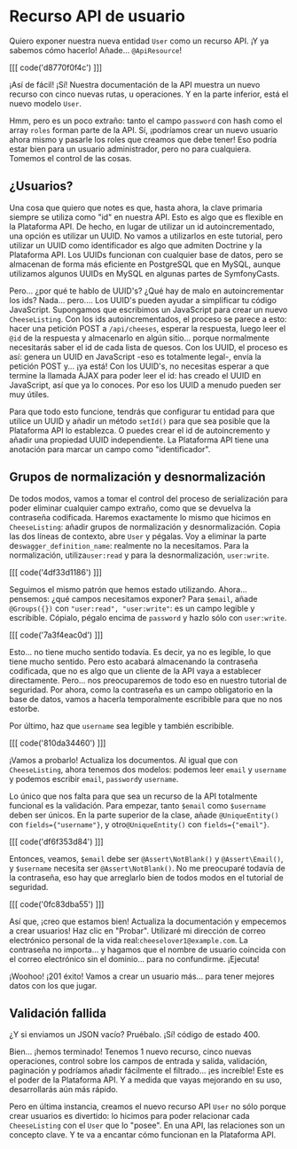 # Recurso API de usuario

Quiero exponer nuestra nueva entidad `User` como un recurso API. ¡Y ya sabemos cómo hacerlo! Añade... `@ApiResource`!

[[[ code('d8770f0f4c') ]]]

¡Así de fácil! ¡Sí! Nuestra documentación de la API muestra un nuevo recurso con cinco nuevas rutas, u operaciones. Y en la parte inferior, está el nuevo modelo `User`.

Hmm, pero es un poco extraño: tanto el campo `password` con hash como el array `roles` forman parte de la API. Sí, ¡podríamos crear un nuevo usuario ahora mismo y pasarle los roles que creamos que debe tener! Eso podría estar bien para un usuario administrador, pero no para cualquiera. Tomemos el control de las cosas.

## ¿Usuarios?

Una cosa que quiero que notes es que, hasta ahora, la clave primaria siempre se utiliza como "id" en nuestra API. Esto es algo que es flexible en la Plataforma API. De hecho, en lugar de utilizar un id autoincrementado, una opción es utilizar un UUID. No vamos a utilizarlos en este tutorial, pero utilizar un UUID como identificador es algo que admiten Doctrine y la Plataforma API. Los UUIDs funcionan con cualquier base de datos, pero se almacenan de forma más eficiente en PostgreSQL que en MySQL, aunque utilizamos algunos UUIDs en MySQL en algunas partes de SymfonyCasts.

Pero... ¿por qué te hablo de UUID's? ¿Qué hay de malo en autoincrementar los ids? Nada... pero.... Los UUID's pueden ayudar a simplificar tu código JavaScript. Supongamos que escribimos un JavaScript para crear un nuevo `CheeseListing`. Con los ids autoincrementados, el proceso se parece a esto: hacer una petición POST a `/api/cheeses`, esperar la respuesta, luego leer el `@id` de la respuesta y almacenarlo en algún sitio... porque normalmente necesitarás saber el id de cada lista de quesos. Con los UUID, el proceso es así: genera un UUID en JavaScript -eso es totalmente legal-, envía la petición POST y... ¡ya está! Con los UUID's, no necesitas esperar a que termine la llamada AJAX para poder leer el id: has creado el UUID en JavaScript, así que ya lo conoces. Por eso los UUID a menudo pueden ser muy útiles.

Para que todo esto funcione, tendrás que configurar tu entidad para que utilice un UUID y añadir un método `setId()` para que sea posible que la Plataforma API lo establezca. O puedes crear el id de autoincremento y añadir una propiedad UUID independiente. La Plataforma API tiene una anotación para marcar un campo como "identificador".

## Grupos de normalización y desnormalización

De todos modos, vamos a tomar el control del proceso de serialización para poder eliminar cualquier campo extraño, como que se devuelva la contraseña codificada. Haremos exactamente lo mismo que hicimos en `CheeseListing`: añadir grupos de normalización y desnormalización. Copia las dos líneas de contexto, abre `User` y pégalas. Voy a eliminar la parte de`swagger_definition_name`: realmente no la necesitamos. Para la normalización, utiliza`user:read` y para la desnormalización, `user:write`.

[[[ code('4df33d1186') ]]]

Seguimos el mismo patrón que hemos estado utilizando. Ahora... pensemos: ¿qué campos necesitamos exponer? Para `$email`, añade `@Groups({})` con `"user:read", "user:write"`: es un campo legible y escribible. Cópialo, pégalo encima de `password` y hazlo sólo con `user:write`.

[[[ code('7a3f4eac0d') ]]]

Esto... no tiene mucho sentido todavía. Es decir, ya no es legible, lo que tiene mucho sentido. Pero esto acabará almacenando la contraseña codificada, que no es algo que un cliente de la API vaya a establecer directamente. Pero... nos preocuparemos de todo eso en nuestro tutorial de seguridad. Por ahora, como la contraseña es un campo obligatorio en la base de datos, vamos a hacerla temporalmente escribible para que no nos estorbe.

Por último, haz que `username` sea legible y también escribible.

[[[ code('810da34460') ]]]

¡Vamos a probarlo! Actualiza los documentos. Al igual que con `CheeseListing`, ahora tenemos dos modelos: podemos leer `email` y `username` y podemos escribir `email`, `password`y `username`.

Lo único que nos falta para que sea un recurso de la API totalmente funcional es la validación. Para empezar, tanto `$email` como `$username` deben ser únicos. En la parte superior de la clase, añade `@UniqueEntity()` con `fields={"username"}`, y otro`@UniqueEntity()` con `fields={"email"}`.

[[[ code('df6f353d84') ]]]

Entonces, veamos, `$email` debe ser `@Assert\NotBlank()` y `@Assert\Email()`, y `$username` necesita ser `@Assert\NotBlank()`. No me preocuparé todavía de la contraseña, eso hay que arreglarlo bien de todos modos en el tutorial de seguridad.

[[[ code('0fc83dba55') ]]]

Así que, ¡creo que estamos bien! Actualiza la documentación y empecemos a crear usuarios! Haz clic en "Probar". Utilizaré mi dirección de correo electrónico personal de la vida real:`cheeselover1@example.com`. La contraseña no importa... y hagamos que el nombre de usuario coincida con el correo electrónico sin el dominio... para no confundirme. ¡Ejecuta!

¡Woohoo! ¡201 éxito! Vamos a crear un usuario más... para tener mejores datos con los que jugar.

## Validación fallida

¿Y si enviamos un JSON vacío? Pruébalo. ¡Sí! código de estado 400.

Bien... ¡hemos terminado! Tenemos 1 nuevo recurso, cinco nuevas operaciones, control sobre los campos de entrada y salida, validación, paginación y podríamos añadir fácilmente el filtrado... ¡es increíble! Este es el poder de la Plataforma API. Y a medida que vayas mejorando en su uso, desarrollarás aún más rápido.

Pero en última instancia, creamos el nuevo recurso API `User` no sólo porque crear usuarios es divertido: lo hicimos para poder relacionar cada `CheeseListing` con el `User` que lo "posee". En una API, las relaciones son un concepto clave. Y te va a encantar cómo funcionan en la Plataforma API.
